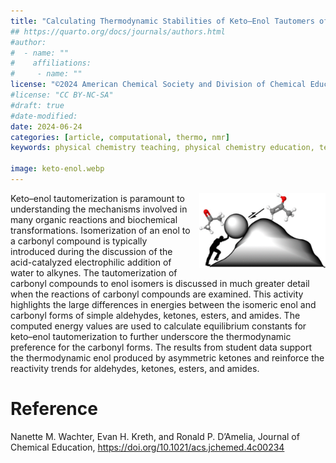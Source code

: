 ```yaml
---
title: "Calculating Thermodynamic Stabilities of Keto–Enol Tautomers of Aldehydes, Ketones, Esters, and Amides"
## https://quarto.org/docs/journals/authors.html
#author:
#  - name: ""
#    affiliations:
#     - name: ""
license: "©2024 American Chemical Society and Division of Chemical Education, Inc."
#license: "CC BY-NC-SA"
#draft: true
#date-modified:
date: 2024-06-24
categories: [article, computational, thermo, nmr]
keywords: physical chemistry teaching, physical chemistry education, teaching resources, nmr, thermodynamics, computational chemistry

image: keto-enol.webp
---
```

<img src="keto-enol.webp" width="40%" align="right" style="padding-left: 10px;"/>

Keto–enol tautomerization is paramount to understanding the mechanisms involved in many organic reactions and biochemical transformations. Isomerization of an enol to a carbonyl compound is typically introduced during the discussion of the acid-catalyzed electrophilic addition of water to alkynes. The tautomerization of carbonyl compounds to enol isomers is discussed in much greater detail when the reactions of carbonyl compounds are examined. This activity highlights the large differences in energies between the isomeric enol and carbonyl forms of simple aldehydes, ketones, esters, and amides. The computed energy values are used to calculate equilibrium constants for keto–enol tautomerization to further underscore the thermodynamic preference for the carbonyl forms. The results from student data support the thermodynamic enol produced by asymmetric ketones and reinforce the reactivity trends for aldehydes, ketones, esters, and amides.


# Reference

Nanette M. Wachter, Evan H. Kreth, and Ronald P. D’Amelia, 
Journal of Chemical Education,
<https://doi.org/10.1021/acs.jchemed.4c00234>

